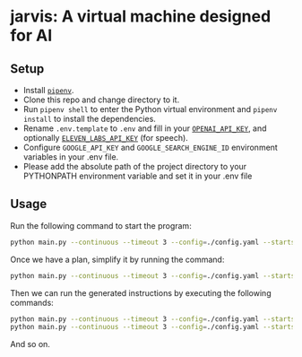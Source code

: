 # jarvis: A virtual machine designed for AI

## Setup

- Install [`pipenv`](https://pypi.org/project/pipenv/).
- Clone this repo and change directory to it.
- Run `pipenv shell` to enter the Python virtual environment and `pipenv install` to install the dependencies.
- Rename `.env.template` to `.env` and fill in your [`OPENAI_API_KEY`](https://platform.openai.com/account/api-keys),
  and optionally [`ELEVEN_LABS_API_KEY`](https://elevenlabs.io) (for speech).
- Configure `GOOGLE_API_KEY` and `GOOGLE_SEARCH_ENGINE_ID` environment variables in your .env file.
- Please add the absolute path of the project directory to your PYTHONPATH environment variable and set it in your .env file

## Usage

Run the following command to start the program:

```bash
python main.py --continuous --timeout 3 --config=./config.yaml --startseq=0 --verbose --replan
```


Once we have a plan, simplify it by running the command:
```bash
python main.py --continuous --timeout 3 --config=./config.yaml --startseq=0 --verbose --replan
```


Then we can run the generated instructions by executing the following commands:
```bash
python main.py --continuous --timeout 3 --config=./config.yaml --startseq=0 --verbose --json=1.json
python main.py --continuous --timeout 3 --config=./config.yaml --startseq=0 --verbose --json=2.json
```


And so on.
